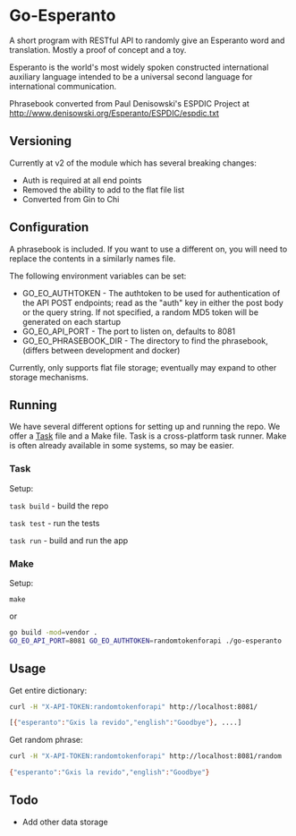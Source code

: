 # Go-Esperanto

A short program with RESTful API to randomly give an Esperanto word and translation. Mostly a proof of concept and a toy.

Esperanto is the world's most widely spoken constructed international auxiliary language intended to be a universal second language for international communication.

Phrasebook converted from Paul Denisowski's ESPDIC Project at <http://www.denisowski.org/Esperanto/ESPDIC/espdic.txt>

## Versioning

Currently at v2 of the module which has several breaking changes:

- Auth is required at all end points
- Removed the ability to add to the flat file list
- Converted from Gin to Chi

## Configuration

A phrasebook is included. If you want to use a different on, you will need to replace the contents in a similarly names file.

The following environment variables can be set:

- GO_EO_AUTHTOKEN - The authtoken to be used for authentication of the API POST endpoints; read as the "auth" key in either the
post body or the query string. If not specified, a random MD5 token will be generated on each startup
- GO_EO_API_PORT - The port to listen on, defaults to 8081
- GO_EO_PHRASEBOOK_DIR - The directory to find the phrasebook, (differs between development and docker)

Currently, only supports flat file storage; eventually may expand to other storage mechanisms.

## Running

We have several different options for setting up and running the repo. We offer a [Task](https://taskfile.dev/) file and a Make file. Task is a cross-platform task runner. Make is often already available in some systems, so may be easier.

### Task

Setup:

`task build` - build the repo

`task test` - run the tests

`task run` - build and run the app

### Make

Setup:

`make`

or

```bash
go build -mod=vendor .
GO_EO_API_PORT=8081 GO_EO_AUTHTOKEN=randomtokenforapi ./go-esperanto
```

## Usage

Get entire dictionary:

```bash
curl -H "X-API-TOKEN:randomtokenforapi" http://localhost:8081/

[{"esperanto":"Gxis la revido","english":"Goodbye"}, ....]
```

Get random phrase:

```bash
curl -H "X-API-TOKEN:randomtokenforapi" http://localhost:8081/random

{"esperanto":"Gxis la revido","english":"Goodbye"}
```

## Todo

- Add other data storage
